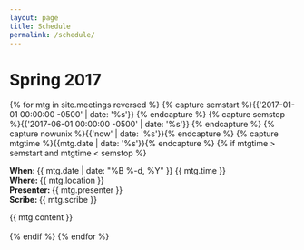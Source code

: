 ```yaml
---
layout: page
title: Schedule
permalink: /schedule/
---
```


# Spring 2017
<div class="upcoming">
  {% for mtg in site.meetings reversed %}
  {% capture semstart %}{{'2017-01-01 00:00:00 -0500' | date: '%s'}} {% endcapture %}
  {% capture semstop %}{{'2017-06-01 00:00:00 -0500' | date: '%s'}} {% endcapture %}
  {% capture nowunix %}{{'now' | date: '%s'}}{% endcapture %}
  {% capture mtgtime %}{{mtg.date | date: '%s'}}{% endcapture %}
  {% if mtgtime > semstart and mtgtime < semstop %}
  <div class="meeting">
     <p>
	    <b> When: </b> {{ mtg.date | date: "%B %-d, %Y" }}  {{ mtg.time }}
	    <br>
	    <b> Where: </b> {{ mtg.location }}
	    <br>
	    <b> Presenter: </b> {{ mtg.presenter }}
	    <br>
	    <b> Scribe: </b> {{ mtg.scribe }}
	    <br>
	  </p>
	  <div class="excerpt">
            {{ mtg.content }}
          </div>
	  <br>
	 </div>
	 {% endif %}
{% endfor %}
</div>